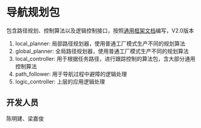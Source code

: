 # 导航规划包

包含路径规划、控制算法以及逻辑控制接口，按照[通用框架文档](https://kb.cvte.com/pages/viewpage.action?pageId=165265408)编写，V2.0版本

1. local_planner: 局部路径规划器，使用普通工厂模式生产不同的规划算法
2. global_planner: 全局路径规划器，使用普通工厂模式生产不同的规划算法
3. local_controller: 用于根据任务路径，进行跟踪控制的算法包，含大部分通用控制算法
4. path_follower: 用于导航过程中避障的逻辑处理
5. logic_controller: 上层的应用逻辑处理

## 开发人员 

陈明建、梁嘉俊

